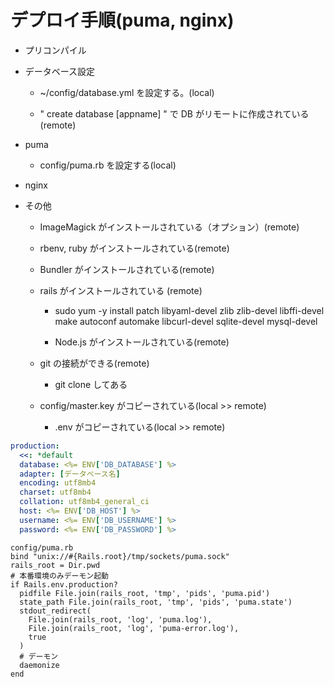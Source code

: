# デプロイ手順(puma, nginx)
+ プリコンパイル

+ データベース設定
  - ~/config/database.yml を設定する。(local)

  - " create database [appname] " で DB がリモートに作成されている(remote)

+ puma
  - config/puma.rb を設定する(local)

+ nginx

+ その他

  - ImageMagick がインストールされている（オプション）(remote)

  - rbenv, ruby がインストールされている(remote)

  - Bundler がインストールされている(remote)

  - rails がインストールされている (remote)
    - sudo yum -y install patch libyaml-devel zlib zlib-devel libffi-devel make autoconf automake libcurl-devel sqlite-devel mysql-devel

    - Node.js がインストールされている(remote)

  - git の接続ができる(remote)
    - git clone してある

  - config/master.key がコピーされている(local >> remote)
    - .env がコピーされている(local >> remote)


```config/database.yml
production:
  <<: *default
  database: <%= ENV['DB_DATABASE'] %>
  adapter: [データベース名]
  encoding: utf8mb4
  charset: utf8mb4
  collation: utf8mb4_general_ci
  host: <%= ENV['DB_HOST'] %>
  username: <%= ENV['DB_USERNAME'] %>
  password: <%= ENV['DB_PASSWORD'] %>
```


```
config/puma.rb
bind "unix://#{Rails.root}/tmp/sockets/puma.sock"
rails_root = Dir.pwd
# 本番環境のみデーモン起動
if Rails.env.production?
  pidfile File.join(rails_root, 'tmp', 'pids', 'puma.pid')
  state_path File.join(rails_root, 'tmp', 'pids', 'puma.state')
  stdout_redirect(
    File.join(rails_root, 'log', 'puma.log'),
    File.join(rails_root, 'log', 'puma-error.log'),
    true
  )
  # デーモン
  daemonize
end
```
